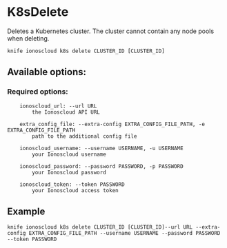 # K8sDelete

Deletes a Kubernetes cluster. The cluster cannot contain any node pools when deleting.

```text
knife ionoscloud k8s delete CLUSTER_ID [CLUSTER_ID]
```

## Available options:

### Required options:


```text
    ionoscloud_url: --url URL
        the Ionoscloud API URL

    extra_config_file: --extra-config EXTRA_CONFIG_FILE_PATH, -e EXTRA_CONFIG_FILE_PATH
        path to the additional config file

    ionoscloud_username: --username USERNAME, -u USERNAME
        your Ionoscloud username

    ionoscloud_password: --password PASSWORD, -p PASSWORD
        your Ionoscloud password

    ionoscloud_token: --token PASSWORD
        your Ionoscloud access token

```
## Example

```text
knife ionoscloud k8s delete CLUSTER_ID [CLUSTER_ID]--url URL --extra-config EXTRA_CONFIG_FILE_PATH --username USERNAME --password PASSWORD --token PASSWORD
```
